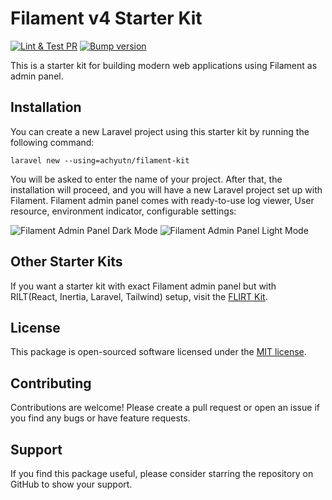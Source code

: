 # Filament v4 Starter Kit

[![Lint & Test PR](https://github.com/achyutkneupane/filament-kit/actions/workflows/tests.yml/badge.svg)](https://github.com/achyutkneupane/filament-kit/actions/workflows/tests.yml)
[![Bump version](https://github.com/achyutkneupane/filament-kit/actions/workflows/tagrelease.yml/badge.svg)](https://github.com/achyutkneupane/filament-kit/actions/workflows/tagrelease.yml)

This is a starter kit for building modern web applications using Filament as admin panel.

## Installation

You can create a new Laravel project using this starter kit by running the following command:

```shell
laravel new --using=achyutn/filament-kit
```

You will be asked to enter the name of your project. After that, the installation will proceed, and you will have a new Laravel project set up with Filament.
Filament admin panel comes with ready-to-use log viewer, User resource, environment indicator, configurable settings:

![Filament Admin Panel Dark Mode](https://hamrocdn.com/qCx91jtdKDX9)
![Filament Admin Panel Light Mode](https://hamrocdn.com/a4YPBJVJeLx9)

## Other Starter Kits

If you want a starter kit with exact Filament admin panel but with RILT(React, Inertia, Laravel, Tailwind)
setup, visit the [FLIRT Kit](https://github.com/achyutkneupane/flirt-kit).

## License

This package is open-sourced software licensed under the [MIT license](LICENSE.md).

## Contributing

Contributions are welcome! Please create a pull request or open an issue if you find any bugs or have feature requests.

## Support

If you find this package useful, please consider starring the repository on GitHub to show your support.
